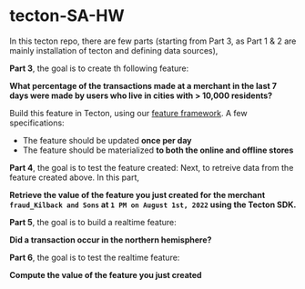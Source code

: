 # tecton-SA-HW

In this tecton repo, there are few parts (starting from Part 3, as Part 1 & 2 are mainly installation of tecton and defining data sources),

**Part 3**, the goal is to create th following feature:  

**What percentage of the transactions made at a merchant in the last 7 days were made by users who live in cities with > 10,000 residents?**

Build this feature in Tecton, using our [feature framework](https://docs.tecton.ai/latest/concepts_overview.html).  A few specifications:

* The feature should be updated **once per day**
* The feature should be materialized **to both the online and offline stores**

**Part 4**, the goal is to test the feature created:
Next, to retreive data from the feature created above.  In this part,

**Retrieve the value of the feature you just created for the merchant `fraud_Kilback and Sons` at `1 PM on August 1st, 2022` using the Tecton SDK.** 

**Part 5**, the goal is to build a realtime feature: 

**Did a transaction occur in the northern hemisphere?**

**Part 6**, the goal is to test the realtime feature: 

**Compute the value of the feature you just created**
